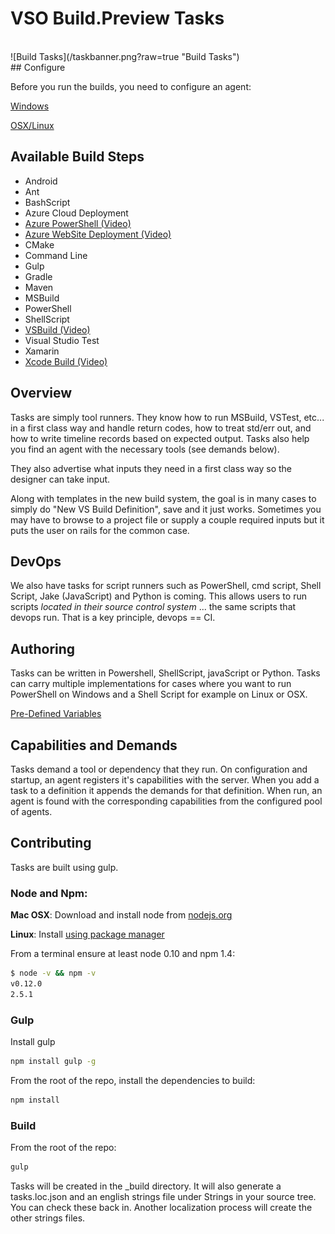 # VSO Build.Preview Tasks
<br/>
![Build Tasks](/taskbanner.png?raw=true "Build Tasks")
<br/>
## Configure

Before you run the builds, you need to configure an agent:

[Windows](http://youtu.be/V2-cPzggChg)

[OSX/Linux](https://github.com/Microsoft/vso-agent)

## Available Build Steps

* Android
* Ant
* BashScript
* Azure Cloud Deployment
* [Azure PowerShell (Video)](http://youtu.be/uRI94SJ_XoE)
* [Azure WebSite Deployment (Video)](http://youtu.be/aLprCE3uRHs)
* CMake
* Command Line
* Gulp
* Gradle
* Maven
* MSBuild
* PowerShell
* ShellScript
* [VSBuild (Video)](http://youtu.be/Jx8s7KAATH4)
* Visual Studio Test
* Xamarin
* [Xcode Build (Video)](http://youtu.be/OxmBuqtgHuM)

## Overview
Tasks are simply tool runners.  They know how to run MSBuild, VSTest, etc... in a first class way and handle return codes, how to treat std/err out, and how to write timeline records based on expected output.  Tasks also help you find an agent with the necessary tools (see demands below).

They also advertise what inputs they need in a first class way so the designer can take input.

Along with templates in the new build system, the goal is in many cases to simply do "New VS Build Definition", save and it just works.  Sometimes you may have to browse to a project file or supply a couple required inputs but it puts the user on rails for the common case.

## DevOps
We also have tasks for script runners such as PowerShell, cmd script, Shell Script, Jake (JavaScript) and Python is coming.  This allows users to run scripts *located in their source control system* ... the same scripts that devops run.  That is a key principle, devops == CI.

## Authoring
Tasks can be written in Powershell, ShellScript, javaScript or Python.  Tasks can carry multiple implementations for cases where you want to run PowerShell on Windows and a Shell Script for example on Linux or OSX.

[Pre-Defined Variables](/docs/authoring/variables.md)

## Capabilities and Demands
Tasks demand a tool or dependency that they run.  On configuration and startup, an agent registers it's capabilities with the server.  When you add a task to a definition it appends the demands for that definition.  When run, an agent is found with the corresponding capabilities from the configured pool of agents.

## Contributing
Tasks are built using gulp.  

### Node and Npm:
**Mac OSX**: Download and install node from [nodejs.org](http://nodejs.org/)

**Linux**: Install [using package manager](https://github.com/joyent/node/wiki/Installing-Node.js-via-package-manager)

From a terminal ensure at least node 0.10 and npm 1.4:
```bash
$ node -v && npm -v
v0.12.0
2.5.1
```

### Gulp

Install gulp
```bash
npm install gulp -g
```

From the root of the repo, install the dependencies to build:
```bash
npm install
```

### Build
From the root of the repo:
```bash
gulp
```

Tasks will be created in the _build directory.  It will also generate a tasks.loc.json and an english strings file under Strings in your source tree.  You can check these back in.  Another localization process will create the other strings files.


